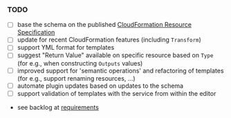 ### TODO

- [ ] base the schema on the published [CloudFormation Resource Specification](http://docs.aws.amazon.com/AWSCloudFormation/latest/UserGuide/cfn-resource-specification.html)
- [ ] update for recent CloudFormation features (including ```Transform```)
- [ ] support YML format for templates
- [ ] suggest "Return Value" available on specific resource based on ```Type``` (for e.g., when constructing ```Outputs``` values)
- [ ] improved support for 'semantic operations' and refactoring of templates (for e.g., support renaming resources, ...) 
- [ ] automate plugin updates based on updates to the schema
- [ ] support validation of templates with the service from within the editor
- see backlog at [requirements](requirements/features.md)
